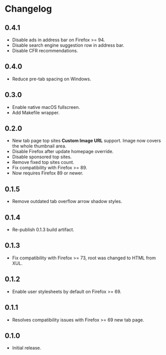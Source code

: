 # Changelog

## 0.4.1

* Disable ads in address bar on Firefox >= 94.
* Disable search engine suggestion row in address bar.
* Disable CFR recommendations.

## 0.4.0

* Reduce pre-tab spacing on Windows.

## 0.3.0

* Enable native macOS fullscreen.
* Add Makefile wrapper.

## 0.2.0

* New tab page top sites **Custom Image URL** support.
  Image now covers the whole thumbnail area.
* Disable Firefox after update homepage override.
* Disable sponsored top sites.
* Remove fixed top sites count.
* Fix compatibility with Firefox >= 89.
* Now requires Firefox 89 or newer.

## 0.1.5

* Remove outdated tab overflow arrow shadow styles.

## 0.1.4

* Re-publish 0.1.3 build artifact.

## 0.1.3

* Fix compatibility with Firefox >= 73, root was changed to HTML from XUL.

## 0.1.2

* Enable user stylesheets by default on Firefox >= 69.

## 0.1.1

* Resolves compatibility issues with Firefox >= 69 new tab page.

## 0.1.0

* Initial release.
